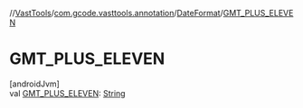 //[VastTools](../../../index.md)/[com.gcode.vasttools.annotation](../index.md)/[DateFormat](index.md)/[GMT_PLUS_ELEVEN](-g-m-t_-p-l-u-s_-e-l-e-v-e-n.md)

# GMT_PLUS_ELEVEN

[androidJvm]\
val [GMT_PLUS_ELEVEN](-g-m-t_-p-l-u-s_-e-l-e-v-e-n.md): [String](https://developer.android.com/reference/kotlin/java/lang/String.html)

